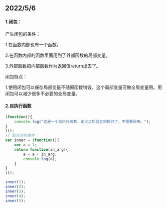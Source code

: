 ## 2022/5/6

#### 1.闭包：

产生闭包的条件：

1.在函数内部也有一个函数。

2.在函数内部的函数里面用到了外部函数的局部变量。

3.外部函数把内部函数作为返回值return出去了。

闭包特点：

1.使用闭包可以保存局部变量不随原函数销毁，这个局部变量可做全局变量用。用闭包可以减少很多不必要的全局变量。

#### 2.自执行函数

```javascript
(function(){
    console.log("这是一个自执行函数，定义之后就立刻执行了，不需要调用。");
}
)();
// 配合闭包使用
var inner = (function(){
    var a = 1;
    return function(in_arg){
        a = a + in_arg;
        console.log(a);
    }
}
)();

inner(1);
inner(2);
inner(3);
inner(4);
inner(5);
```

